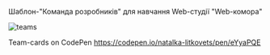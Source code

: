 Шаблон-"Команда розробників" для навчання  Web-студії "Web-комора"

![teams](https://user-images.githubusercontent.com/44769373/165075527-b72ff89d-4cca-4b7c-95f1-1d06f16ed2dd.jpg)

Team-cards on CodePen https://codepen.io/natalka-litkovets/pen/eYyaPQE
